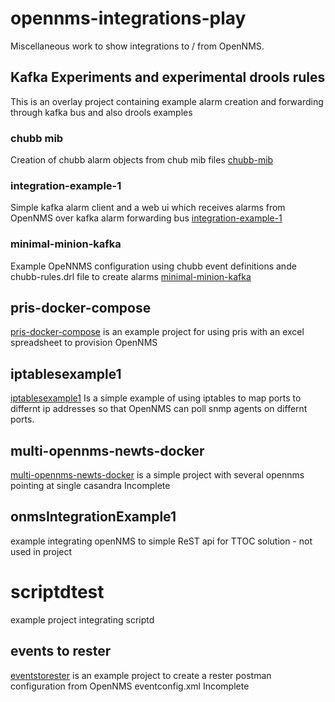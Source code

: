 # opennms-integrations-play
Miscellaneous work to show integrations to / from OpenNMS.

## Kafka Experiments and experimental drools rules
This is an overlay project containing example alarm creation and forwarding through kafka bus and also drools examples

### chubb mib 
Creation of chubb alarm objects from chub mib files
[chubb-mib](../opennms-integrations-play/kafka-experiments/chubb-mib) 

### integration-example-1
Simple kafka alarm client and a web ui which receives alarms from OpenNMS over kafka alarm forwarding bus
[integration-example-1](../opennms-integrations-play/kafka-experiments/integration-example-1) 

### minimal-minion-kafka
Example OpeNNMS configuration using chubb event definitions ande chubb-rules.drl file to create alarms
[minimal-minion-kafka](../opennms-integrations-play/kafka-experiments/minimal-minion-kafka) 

## pris-docker-compose
[pris-docker-compose](../opennms-integrations-play/pris-docker-compose) 
is an example project for using pris with an excel spreadsheet to provision OpenNMS


## iptablesexample1
[iptablesexample1](../opennms-integrations-play/iptablesexample1)
Is a simple example of using iptables to map ports to differnt ip addresses so that OpenNMS can poll snmp agents on differnt ports.

## multi-opennms-newts-docker
[multi-opennms-newts-docker](../opennms-integrations-play/multi-opennms-newts-docker)
is a simple project with several opennms pointing at single casandra
Incomplete



## onmsIntegrationExample1
example integrating openNMS to simple ReST api for TTOC solution - not used in project

# scriptdtest
example project integrating scriptd


## events to rester
[eventstorester](../opennms-integrations-play/eventstorester) 
is an example project to create a rester postman configuration from OpenNMS eventconfig.xml
Incomplete




